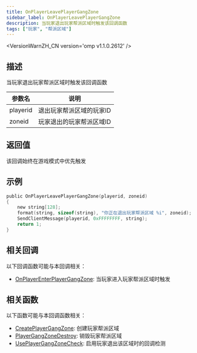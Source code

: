 ```yaml
---
title: OnPlayerLeavePlayerGangZone
sidebar_label: OnPlayerLeavePlayerGangZone
description: 当玩家退出玩家帮派区域时触发该回调函数
tags: ["玩家", "帮派区域"]
---
```


<VersionWarnZH_CN version='omp v1.1.0.2612' />

## 描述

当玩家退出玩家帮派区域时触发该回调函数

| 参数名   | 说明                     |
| -------- | ------------------------ |
| playerid | 退出玩家帮派区域的玩家ID |
| zoneid   | 玩家退出的玩家帮派区域ID |

## 返回值

该回调始终在游戏模式中优先触发

## 示例

```c
public OnPlayerLeavePlayerGangZone(playerid, zoneid)
{
    new string[128];
    format(string, sizeof(string), "你正在退出玩家帮派区域 %i", zoneid);
    SendClientMessage(playerid, 0xFFFFFFFF, string);
    return 1;
}
```

## 相关回调

以下回调函数可能与本回调相关：

- [OnPlayerEnterPlayerGangZone](OnPlayerEnterPlayerGangZone): 当玩家进入玩家帮派区域时触发

## 相关函数

以下函数可能与本回调函数相关：

- [CreatePlayerGangZone](../functions/CreatePlayerGangZone): 创建玩家帮派区域
- [PlayerGangZoneDestroy](../functions/PlayerGangZoneDestroy): 销毁玩家帮派区域
- [UsePlayerGangZoneCheck](../functions/UsePlayerGangZoneCheck): 启用玩家退出该区域时的回调检测
